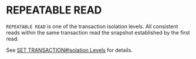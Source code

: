 # REPEATABLE READ

`REPEATABLE READ` is one of the transaction isolation levels. All consistent reads within the same transaction read the snapshot established by the first read.

See [SET TRANSACTION#Isolation Levels](set-transaction.md#isolation-levels) for details.